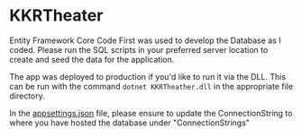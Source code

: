 # KKRTheater


Entity Framework Core Code First was used to develop the Database as I coded. Please run the SQL scripts in your preferred server location to create and seed the data for the application. 

The app was deployed to production if you'd like to run it via the DLL. This can be run with the command `dotnet KKRTheather.dll` in the appropriate file directory.

In the [appsettings.json](https://github.com/tangjonathan/KKRTheater/blob/master/KKRTheater/Development/KKRTheater/appsettings.json) file, please ensure to update the ConnectionString to where you have hosted the database under "ConnectionStrings"
